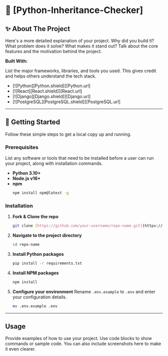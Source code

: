 # 🚀 [Python-Inheritance-Checker]

## ✨ About The Project

Here's a more detailed explanation of your project. Why did you build it? What problem does it solve? What makes it stand out? Talk about the core features and the motivation behind the project.

**Built With:**

List the major frameworks, libraries, and tools you used. This gives credit and helps others understand the tech stack.

* [![Python][Python.shield]][Python.url]
* [![React][React.shield]][React.url]
* [![Django][Django.shield]][Django.url]
* [![PostgreSQL][PostgreSQL.shield]][PostgreSQL.url]

---

## 🏁 Getting Started

Follow these simple steps to get a local copy up and running.

### Prerequisites

List any software or tools that need to be installed before a user can run your project, along with installation commands.

* **Python 3.10+**
* **Node.js v16+**
* **npm**
    ```sh
    npm install npm@latest -g
    ```

### Installation

1.  **Fork & Clone the repo**
    ```sh
    git clone [https://github.com/your-username/repo-name.git](https://github.com/your-username/repo-name.git)
    ```
2.  **Navigate to the project directory**
    ```sh
    cd repo-name
    ```
3.  **Install Python packages**
    ```sh
    pip install -r requirements.txt
    ```
4.  **Install NPM packages**
    ```sh
    npm install
    ```
5.  **Configure your environment**
    Rename `.env.example` to `.env` and enter your configuration details.
    ```sh
    mv .env.example .env
    ```

---

## Usage

Provide examples of how to use your project. Use code blocks to show commands or sample code. You can also include screenshots here to make it even clearer.
